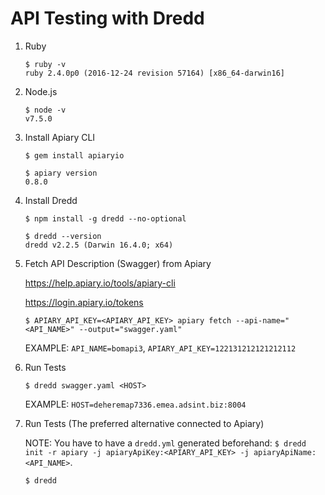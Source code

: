 # API Testing with Dredd

1. Ruby 

    ```
    $ ruby -v
    ruby 2.4.0p0 (2016-12-24 revision 57164) [x86_64-darwin16]
    ```

2. Node.js

    ```
    $ node -v
    v7.5.0
    ```

3. Install Apiary CLI

    ```
    $ gem install apiaryio
    ```

    ```
    $ apiary version
    0.8.0
    ```


4. Install Dredd

    ```
    $ npm install -g dredd --no-optional 
    ```

    ```
    $ dredd --version
    dredd v2.2.5 (Darwin 16.4.0; x64)
    ```

5. Fetch API Description (Swagger) from Apiary

    <https://help.apiary.io/tools/apiary-cli>
    
    <https://login.apiary.io/tokens>

    ```
    $ APIARY_API_KEY=<APIARY_API_KEY> apiary fetch --api-name="<API_NAME>" --output="swagger.yaml"
    ```
    
    EXAMPLE: `API_NAME=bomapi3`, `APIARY_API_KEY=122131212121212112`
    
    
6. Run Tests

    ```
    $ dredd swagger.yaml <HOST>
    ```
    
    EXAMPLE: `HOST=deheremap7336.emea.adsint.biz:8004` 

7. Run Tests (The preferred alternative connected to Apiary)

    NOTE: You have to have a `dredd.yml` generated beforehand: `$ dredd init -r apiary -j apiaryApiKey:<APIARY_API_KEY> -j apiaryApiName:<API_NAME>`. 
    
    ```
    $ dredd
    ```
